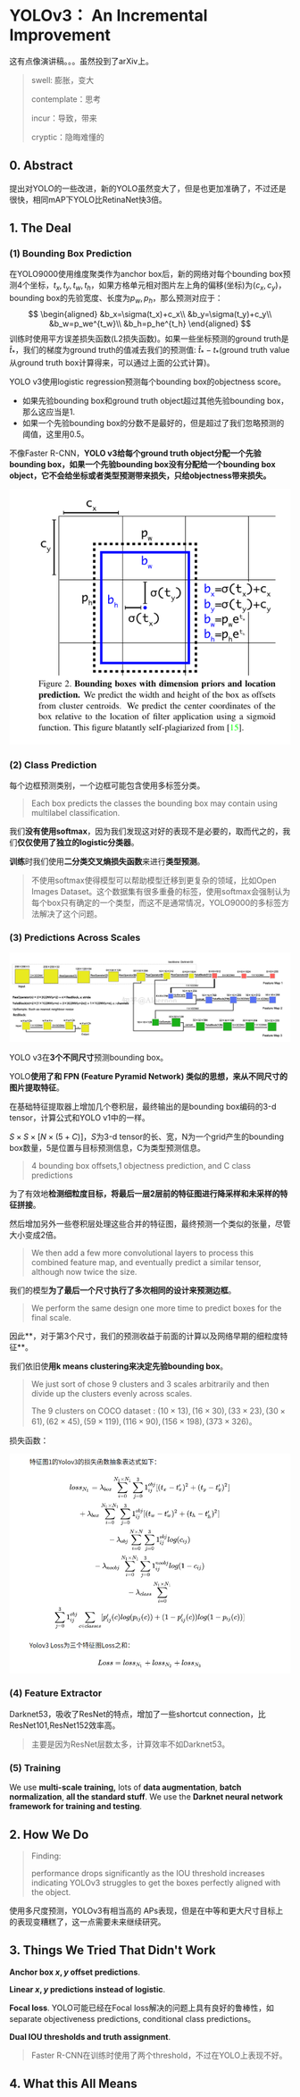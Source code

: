 # YOLOv3： An Incremental Improvement

这有点像演讲稿。。。虽然投到了arXiv上。

> swell: 膨胀，变大
>
> contemplate：思考
>
> incur：导致，带来
>
> cryptic：隐晦难懂的



## 0. Abstract

提出对YOLO的一些改进，新的YOLO虽然变大了，但是也更加准确了，不过还是很快，相同mAP下YOLO比RetinaNet快3倍。



## 1. The Deal

### (1) Bounding Box Prediction

在YOLO9000使用维度聚类作为anchor box后，新的网络对每个bounding box预测4个坐标，$t_x,t_y,t_w,t_h$，如果方格单元相对图片左上角的偏移(坐标)为$(c_x,c_y)$，bounding box的先验宽度、长度为$p_w,p_h$，那么预测对应于：
$$
\begin{aligned}
&b_x=\sigma(t_x)+c_x\\
&b_y=\sigma(t_y)+c_y\\
&b_w=p_we^{t_w}\\
&b_h=p_he^{t_h}
\end{aligned}
$$
训练时使用平方误差损失函数(L2损失函数)。如果一些坐标预测的ground truth是$\hat{t}_*$，我们的梯度为ground truth的值减去我们的预测值: $\hat{t}_*-t_*$(ground truth value从ground truth box计算得来，可以通过上面的公式计算)。



YOLO v3使用logistic regression预测每个bounding box的objectness score。

+ 如果先验bounding box和ground truth object超过其他先验bounding box，那么这应当是1.
+ 如果一个先验bounding box的分数不是最好的，但是超过了我们忽略预测的阈值，这里用0.5。

不像Faster R-CNN，**YOLO v3给每个ground truth object分配一个先验bounding box，如果一个先验bounding box没有分配给一个bounding box object，它不会给坐标或者类型预测带来损失，只给objectness带来损失。**

![](./YOLO_v3_bounding_box.png)



### (2) Class Prediction

每个边框预测类别，一个边框可能包含使用多标签分类。

> Each box predicts the classes the bounding box may contain using multilabel classification. 

我们**没有使用softmax**，因为我们发现这对好的表现不是必要的，取而代之的，我们**仅仅使用了独立的logistic分类器**。

**训练**时我们使用**二分类交叉熵损失函数**来进行**类型预测**。

> 不使用softmax使得模型可以帮助模型迁移到更复杂的领域，比如Open Images Dataset。这个数据集有很多重叠的标签，使用softmax会强制认为每个box只有确定的一个类型，而这不是通常情况，YOLO9000的多标签方法解决了这个问题。



### (3) Predictions Across Scales

![](./YOLO_V3_Network.jpg)



YOLO v3在**3个不同尺寸**预测bounding box。

YOLO**使用了和 FPN (Feature Pyramid Network) 类似的思想，来从不同尺寸的图片提取特征**。

在基础特征提取器上增加几个卷积层，最终输出的是bounding box编码的3-d tensor，计算公式和YOLO v1中的一样。

$S\times S \times [N\times(5+C)]$，$S$为3-d tensor的长、宽，N为一个grid产生的bounding box数量，5是位置与目标预测信息，C为类型预测信息。

> 4 bounding box offsets,1 objectness prediction, and C class predictions

为了有效地**检测细粒度目标，将最后一层2层前的特征图进行降采样和未采样的特征拼接**。

然后增加另外一些卷积层处理这些合并的特征图，最终预测一个类似的张量，尽管大小变成2倍。

>  We then add a few more convolutional layers to process  this  combined  feature  map,  and  eventually  predict  a similar tensor, although now twice the size.

我们的模型**为了最后一个尺寸执行了多次相同的设计来预测边框**。

> We perform the same design one more time to predict boxes for the final scale.

因此**，对于第3个尺寸，我们的预测收益于前面的计算以及网络早期的细粒度特征**。

我们依旧使**用k means clustering来决定先验bounding box**。

> We  just  sort  of  chose  9  clusters  and  3 scales  arbitrarily  and  then  divide  up  the  clusters  evenly across scales.
>
> The 9 clusters on COCO dataset : $(10×13),(16×30),(33×23),(30×61),(62×45),(59×119),(116×90),(156×198),(373×326)$。

损失函数：

![](./YOLO_v3_Loss_function.png)



### (4) Feature Extractor

Darknet53，吸收了ResNet的特点，增加了一些shortcut connection，比ResNet101,ResNet152效率高。

> 主要是因为ResNet层数太多，计算效率不如Darknet53。



### (5) Training 

We use **multi-scale training,**  lots of **data augmentation**,  **batch  normalization**,  **all  the standard stuff**. We use the **Darknet neural network framework for training and testing**.



## 2. How We Do

> Finding:
>
> performance drops significantly as the IOU threshold increases indicating YOLOv3 struggles to get the boxes perfectly aligned with the object.

使用多尺度预测，YOLOv3有相当高的 APs表现，但是在中等和更大尺寸目标上的表现变糟糕了，这一点需要未来继续研究。



## 3. Things We Tried That Didn't Work

**Anchor box $x, y$ offset predictions**.

**Linear $x,y$ predictions instead of logistic**.

**Focal loss**.    YOLO可能已经在Focal loss解决的问题上具有良好的鲁棒性，如separate objectiveness predictions, conditional class predictions。

**Dual IOU thresholds and truth assignment**.

> Faster R-CNN在训练时使用了两个threshold，不过在YOLO上表现不好。





## 4. What this All Means

